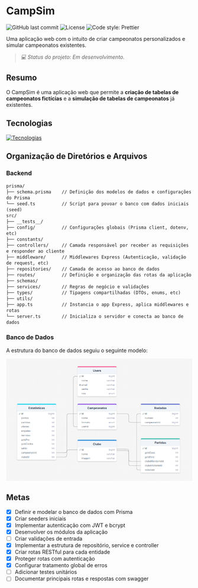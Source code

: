 # CampSim
![GitHub last commit](https://img.shields.io/github/last-commit/Suricato-Conquistador/CampSim)
![License](https://img.shields.io/github/license/Suricato-Conquistador/CampSim)
![Code style: Prettier](https://img.shields.io/badge/code_style-prettier-ff69b4.svg?logo=prettier)

Uma aplicação web com o intuito de criar campeonatos personalizados e simular campeonatos existentes.

>_💻 Status do projeto: Em desenvolvimento._

## Resumo
O CampSim é uma aplicação web que permite a **criação de tabelas de campeonatos fictícias** e a **simulação de tabelas de campeonatos** já existentes.

## Tecnologias
[![Tecnologias](https://skillicons.dev/icons?i=ts,prisma,express,postgres)]([https://skillicons.dev](https://skillicons.dev))

<!-- 
![GitHub issues](https://img.shields.io/github/issues/Suricato-Conquistador/CampSim)
![GitHub pull requests](https://img.shields.io/github/issues-pr/Suricato-Conquistador/CampSim)

## Instalação
## Uso

## API - Swagger

## Versionamento
-->

## Organização de Diretórios e Arquivos

### Backend

```
prisma/
├── schema.prisma    // Definição dos modelos de dados e configurações do Prisma
└── seed.ts          // Script para povoar o banco com dados iniciais (seed)
src/
├── __tests__/      
├── config/          // Configurações globais (Prisma client, dotenv, etc)
├── constants/       
├── controllers/     // Camada responsável por receber as requisições e responder ao cliente
├── middleware/      // Middlewares Express (Autenticação, validação de request, etc)
├── repositories/    // Camada de acesso ao banco de dados
├── routes/          // Definição e organização das rotas da aplicação
├── schemas/
├── services/        // Regras de negócio e validações
├── types/           // Tipagens compartilhadas (DTOs, enums, etc)
├── utils/
├── app.ts           // Instancia o app Express, aplica middlewares e rotas
└── server.ts        // Inicializa o servidor e conecta ao banco de dados
```

### Banco de Dados

A estrutura do banco de dados seguiu o seguinte modelo:

![Modelo Logico](./docs/LogicModel.PNG)

## Metas
- [X] Definir e modelar o banco de dados com Prisma
- [X] Criar seeders iniciais
- [X] Implementar autenticação com JWT e bcrypt
- [X] Desenvolver os módulos da aplicação
- [ ] Criar validações de entrada
- [X] Implementar a estrutura de repositório, service e controller
- [X] Criar rotas RESTful para cada entidade
- [X] Proteger rotas com autenticação
- [X] Configurar tratamento global de erros
- [ ] Adicionar testes unitários
- [ ] Documentar principais rotas e respostas com swagger
